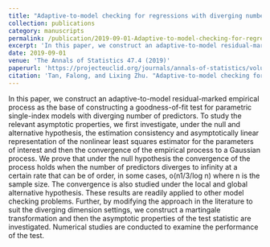 ```yaml
---
title: "Adaptive-to-model checking for regressions with diverging number of predictors"
collection: publications
category: manuscripts
permalink: /publication/2019-09-01-Adaptive-to-model-checking-for-regressions-with-diverging-number-of-predictors
excerpt: 'In this paper, we construct an adaptive-to-model residual-marked empirical process as the base of constructing a goodness-of-fit test for parametric single-index models with diverging number of predictors. '
date: 2019-09-01
venue: 'The Annals of Statistics 47.4 (2019)'
paperurl: 'https://projecteuclid.org/journals/annals-of-statistics/volume-47/issue-4/Adaptive-to-model-checking-for-regressions-with-diverging-number-of/10.1214/18-AOS1735.pdf'
citation: 'Tan, Falong, and Lixing Zhu. "Adaptive-to-model checking for regressions with diverging number of predictors." The Annals of Statistics 47.4 (2019): 1960-1994.'
---
```



In this paper, we construct an adaptive-to-model residual-marked empirical process as the base of constructing a goodness-of-fit test for parametric single-index models with diverging number of predictors. To study the relevant asymptotic properties, we first investigate, under the null and alternative hypothesis, the estimation consistency and asymptotically linear representation of the nonlinear least squares estimator for the parameters of interest and then the convergence of the empirical process to a Gaussian process. We prove that under the null hypothesis the convergence of the process holds when the number of predictors diverges to infinity at a certain rate that can be of order, in some cases, o(n1/3/log n) where n is the sample size. The convergence is also studied under the local and global alternative hypothesis. These results are readily applied to other model checking problems. Further, by modifying the approach in the literature to suit the diverging dimension settings, we construct a martingale transformation and then the asymptotic properties of the test statistic are investigated. Numerical studies are conducted to examine the performance of the test.

